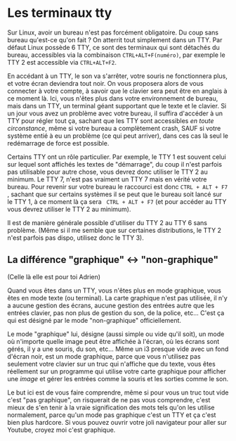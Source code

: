 # Les terminaux tty

Sur Linux, avoir un bureau n'est pas forcément obligatoire. Du coup sans bureau qu'est-ce qu'on fait ? On atterrit tout simplement dans un TTY. Par défaut Linux possède 6 TTY, ce sont des terminaux
qui sont détachés du bureau, accessibles via la combinaison `CTRL+ALT+F(numéro)`, par exemple le TTY 2 est accessible via `CTRL+ALT+F2`.

En accédant à un TTY, le son va s'arrêter, votre souris ne fonctionnera plus, et votre écran deviendra tout noir. On vous proposera alors de vous connecter à votre compte, à savoir que le clavier sera
peut être en anglais à ce moment là. Ici, vous n'êtes plus dans votre environnement de bureau, mais dans un TTY, un terminal géant supportant que le texte et le clavier. Si un jour vous avez un
problème avec votre bureau, il suffira d'accéder à un TTY pour régler tout ça, sachant que les TTY sont accessibles _en toute circonstance_, même si votre bureau a complètement crash, SAUF si
votre système entié à eu un problème (ce qui peut arriver), dans ces cas là seul le redémarrage de force est possible. 

Certains TTY ont un rôle particulier. Par exemple, le TTY 1 est souvent celui sur lequel sont affichés les textes de "démarrage", du coup il n'est parfois pas utilisable pour autre chose, vous devrez
donc utiliser le TTY 2 au minimum. Le TTY 7, n'est pas vraiment un TTY 7 mais en vérité votre bureau. Pour revenir sur votre bureau le raccourci est donc `CTRL + ALT + F7` , sachant que sur certains systèmes
il se peut que le bureau soit lancé sur le TTY 1, à ce moment là ça sera ` CTRL + ALT + F7` (et pour accéder au TTY vous devrez utiliser le TTY 2 au minimum).

Il est de manière générale possible d'utiliser du TTY 2 au TTY 6 sans problème. (Même si il me semble que sur certaines distributions, le TTY 2 n'est parfois pas dispo, utilisez donc le TTY 3).

## La différence "graphique" <-> "non-graphique"

(Celle là elle est pour toi Adrien)

Quand vous êtes dans un TTY, vous n'êtes plus en mode graphique, vous êtes en mode texte (ou terminal). La carte graphique n'est pas utilisée, il n'y a aucune gestion des écrans, aucune gestion des entrées
autre que les entrées clavier, pas non plus de gestion du son, de la police, etc... C'est ça qui est désigné par le mode "non-graphique" officiellement.

Le mode "graphique" lui, désigne (aussi simple ou vide qu'il soit), un mode où n'importe quelle image peut être affichée à l'écran, où les écrans sont gérés, il y a une souris, du son, etc... Même un i3
presque vide avec un fond d'écran noir, est un mode graphique, parce que vous n'utilisez pas seulement votre clavier sur un truc qui n'affiche que du texte, vous êtes réellement sur un programme qui utilise
votre carte graphique pour afficher une _image_ et gérer les entrées comme la souris et les sorties comme le son.

Le but ici est de vous faire comprendre, même si pour vous un truc tout vide c'est "pas graphique", on risquerait de ne pas vous comprendre, c'est mieux de s'en tenir à la vraie signification des mots tels
qu'on les utilise normalement, parce qu'un mode pas graphique c'est un TTY et ça c'est bien plus hardcore. Si vous pouvez ouvrir votre joli navigateur pour aller sur Youtube, croyez moi c'est graphique.
